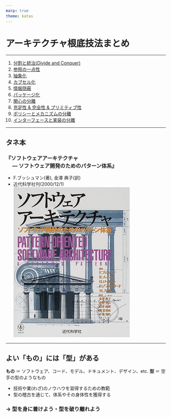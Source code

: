 ```yaml
---
marp: true
theme: katas
---
```

<!-- 
size: 16:9
paginate: true
-->
<!-- header: 勉強会# ― エンジニアとしての解像度を高めるための勉強会-->

# アーキテクチャ根底技法まとめ

---

1. [分割と統治(Divide and Conquer)](./02-divide_and_conquer.md)
1. [参照の一点性](./07-single_point_of_reference.md)
1. [抽象化](./12-abstraction.md)
1. [カプセル化](./13-encapsulation_infohiding_pkg.md)
1. [情報隠蔽](./13-encapsulation_infohiding_pkg.md)
1. [パッケージ化](./13-encapsulation_infohiding_pkg.md)
1. [関心の分離](./14-separation_of_concerns.md)
1. [充足性 & 完全性 & プリミティブ性](./15-suff_comp_prim.md)
1. [ポリシーとメカニズムの分離](01-basics/16-segmentation_principles.md)
1. [インターフェースと実装の分離](01-basics/16-segmentation_principles.md)

---

## タネ本

### 『ソフトウェアアーキテクチャ<br>　 ― ソフトウェア開発のためのパターン体系』
* F.ブッシュマン(著), 金澤 典子(訳)
* 近代科学社刊(2000/12/1)
![bg right:30% 90%](assets/12-book.jpg)

<!-- ソフトウェアアーキテクチャ ― ソフトウェア開発のためのパターン体系: https://www.amazon.co.jp/dp/4764902834 -->

---

## よい「もの」には「型」がある

**もの** ＝ ソフトウェア、コード、モデル、ドキュメント、デザイン、etc.
**型** ＝ 空手の型のようなもの

* 技術や業(わざ)のノウハウを習得するための教範
* 型の稽古を通じて、体系やその身体性を獲得する

<!-- https://10mtv.jp/pc/column/article.php?column_article_id=3186 -->
<!-- もともと武道の「型」は､その武道が伝えたい叡智､すなわち技術や業のノウハウなどを修行者（学習者）が習得するために使用された教範 -->
<!-- 型とは､いくつかの動作を組み合わせたもの。一連の想定の下での動作や姿勢が設定されている。学習者は「型」を通じて稽古を重ねることによってそれぞれの「型」そのものを学び､体系を把握するとともに型体系が要求する身体を獲得するに至る。 -->

### → 型を身に着けよう・型を破り離れよう